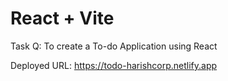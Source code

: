 # React + Vite

Task Q: To create a To-do Application using React

Deployed URL: https://todo-harishcorp.netlify.app
